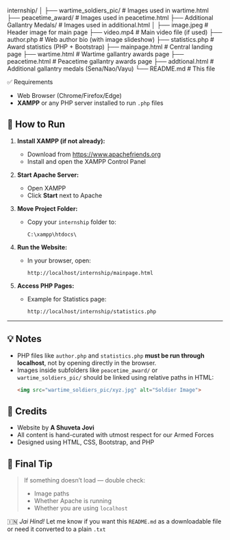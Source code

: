 

``` . 🇮🇳 Gallantry Awards of India – A Web Tribute to Bravery .                                                           This is a tribute website honoring India's bravest heroes who received gallantry awards for their courage in war and peace.📁 Folder Structure 

```

internship/
│
├── wartime\_soldiers\_pic/         # Images used in wartime.html
├── peacetime\_award/              # Images used in peacetime.html
├── Additional Gallantry Medals/  # Images used in additional.html
│
├── image.jpeg                    # Header image for main page
├── video.mp4                     # Main video file (if used)
├── author.php                    # Web author bio (with image slideshow)
├── statistics.php                # Award statistics (PHP + Bootstrap)
├── mainpage.html                 # Central landing page
├── wartime.html                 # Wartime gallantry awards page
├── peacetime.html               # Peacetime gallantry awards page
├── addtional.html               # Additional gallantry medals (Sena/Nao/Vayu)
└── README.md                     # This file

✅ Requirements

- Web Browser (Chrome/Firefox/Edge)
- **XAMPP** or any PHP server installed to run `.php` files

## 🚀 How to Run

1. **Install XAMPP (if not already):**
   - Download from https://www.apachefriends.org
   - Install and open the XAMPP Control Panel

2. **Start Apache Server:**
   - Open XAMPP
   - Click **Start** next to Apache

3. **Move Project Folder:**
   - Copy your `internship` folder to:
     ```
     C:\xampp\htdocs\
     ```

4. **Run the Website:**
   - In your browser, open:
     ```
     http://localhost/internship/mainpage.html
     ```

5. **Access PHP Pages:**
   - Example for Statistics page:
     ```
     http://localhost/internship/statistics.php
     ```

---

## 💡 Notes

- PHP files like `author.php` and `statistics.php` **must be run through localhost**, not by opening directly in the browser.
- Images inside subfolders like `peacetime_award/` or `wartime_soldiers_pic/` should be linked using relative paths in HTML:
  ```html
  <img src="wartime_soldiers_pic/xyz.jpg" alt="Soldier Image">
  
## 🎯 Credits

* Website by **A Shuveta Jovi**
* All content is hand-curated with utmost respect for our Armed Forces
* Designed using HTML, CSS, Bootstrap, and PHP

## 🏁 Final Tip

> If something doesn’t load — double check:
>
> * Image paths
> * Whether Apache is running
> * Whether you are using `localhost`

🇮🇳 *Jai Hind!*
Let me know if you want this `README.md` as a downloadable file or need it converted to a plain `.txt`
